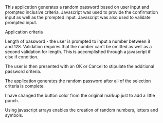 This application generates a random password based on user input and prompted inclusive criteria. Javascript was used to provide the confirmation input as well as the prompted input. Javascript was also used to validate prompted input. 



Application criteria

Length of password - the user is prompted to input a number between 8 and 128. Validation requires that the number can't be omitted as well as a second validation for length. This is accomplished through a javascript if else if condition. 

The user is then presented with an OK or Cancel to stipulate the additional password criteria. 

The application generates the random password after all of the selection criteria is complete. 

I have changed the button color from the original markup just to add a little punch. 

Using javascript arrays enables the creation of random numbers, letters and symbols. 


